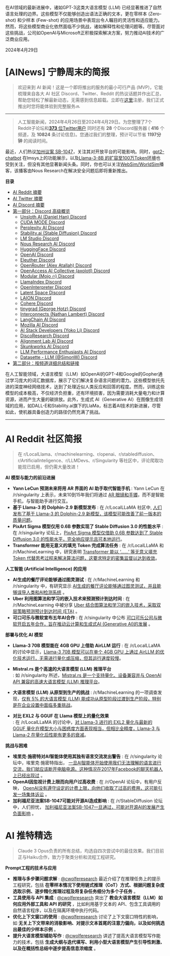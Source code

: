 
在AI领域的最新进展中，诸如GPT-3这类大语言模型 (LLM) 已经显著推进了自然语言处理的边界。这些模型不仅能够创造出语法正确的文本，更在零样本 (Zero-shot) 和少样本 (Few-shot) 的应用场景中表现出令人瞩目的灵活性和适应能力。然而，将这些模型商业化依然面临不少挑战，诸如解释性和伦理问题等。尽管面对这些挑战，公司如OpenAI与Microsoft正积极探索解决方案，努力推动AI技术的广泛商业应用。


2024年4月29日

[AINews] 宁静周末的简报
========================


> 欢迎来到 AI 新闻！这是一个即将推出的服务的最小可行产品 (MVP)，它能梳理来自各大 AI 社区 Discord、Twitter、Reddit 的热议话题并作出汇总，帮助您轻松了解最新动态，无需感到信息超载。立即在[这里](https://buttondown.email/ainews/)注册，我们正式推出时您将能体验到完整服务🔜


---


> 人工智能新闻，2024年4月26日至2024年4月29日。为您整理了7个Reddit子论坛和[**373**
> 位Twitter用户](https://twitter.com/i/lists/1585430245762441216?utm_source=ainews&utm_medium=email&utm_campaign=ainews-a-quiet-weekend)
> 同时还有
> **28** 
> 个Discord服务器 (
> **416** 
> 个频道，及
> **10824** 
> 条讨论信息)。您通过我们的整理，预计可以节省
> **1197分钟** 
> 的阅读时间。
> 

最近，人们热议[加州议案 SB-1047](https://www.reddit.com/r/LocalLLaMA/comments/1cfizbb/california_sb1047_seems_like_it_could_impact_open/?utm_source=ainews&utm_medium=email&utm_campaign=ainews-a-quiet-weekend)，关注其对开放平台的可能影响。同时，[gpt2-chatbot](https://twitter.com/phill__1/status/1784964135920235000?utm_source=ainews&utm_medium=email&utm_campaign=ainews-a-quiet-weekend) 在lmsys上的功能展示，以及[Llama-3-8B 的扩容至100万Token环境](https://x.com/markatgradient/status/1785032103429865748?s=46&t=90xQ8sGy63D2OtiaoGJuww&utm_source=ainews&utm_medium=email&utm_campaign=ainews-a-quiet-weekend)也受到关注，但没有其他显著新闻头条。同时，你也可以关注[WebSim/WorldSim](https://www.latent.space/p/sim-ai?utm_source=ainews&utm_medium=email&utm_campaign=ainews-a-quiet-weekend)播客，该播客由Nous Research在解决安全问题后即将重新推出。


**目录**


* [AI Reddit 摘要](#ai-reddit-recap)
* [AI Twitter 摘要](#ai-twitter-recap)
* [AI Discord 摘要](#ai-discord-recap)
* [第一部分：Discord 高级概览](#part-1-high-level-discord-summaries) 
	+ [Unsloth AI (Daniel Han) Discord](#unsloth-ai-daniel-han-discord)
	+ [CUDA MODE Discord](#cuda-mode-discord)
	+ [Perplexity AI Discord](#perplexity-ai-discord)
	+ [Stability.ai (Stable Diffusion) Discord](#stabilityai-stable-diffusion-discord)
	+ [LM Studio Discord](#lm-studio-discord)
	+ [Nous Research AI Discord](#nous-research-ai-discord)
	+ [HuggingFace Discord](#huggingface-discord)
	+ [OpenAI Discord](#openai-discord)
	+ [Eleuther Discord](#eleuther-discord)
	+ [OpenRouter (Alex Atallah) Discord](#openrouter-alex-atallah-discord)
	+ [OpenAccess AI Collective (axolotl) Discord](#openaccess-ai-collective-axolotl-discord)
	+ [Modular (Mojo 🔥) Discord](#modular-mojo-discord)
	+ [LlamaIndex Discord](#llamaindex-discord)
	+ [OpenInterpreter Discord](#openinterpreter-discord)
	+ [Latent Space Discord](#latent-space-discord)
	+ [LAION Discord](#laion-discord)
	+ [Cohere Discord](#cohere-discord)
	+ [tinygrad (George Hotz) Discord](#tinygrad-george-hotz-discord)
	+ [Interconnects (Nathan Lambert) Discord](#interconnects-nathan-lambert-discord)
	+ [LangChain AI Discord](#langchain-ai-discord)
	+ [Mozilla AI Discord](#mozilla-ai-discord)
	+ [AI Stack Developers (Yoko Li) Discord](#ai-stack-devs-yoko-li-discord)
	+ [DiscoResearch Discord](#discoresearch-discord)
	+ [Alignment Lab AI Discord](#alignment-lab-ai-discord)
	+ [Skunkworks AI Discord](#skunkworks-ai-discord)
	+ [LLM Performance Enthusiasts AI Discord](#llm-perf-enthusiasts-ai-discord)
	+ [Datasette - LLM (@SimonW) Discord](#datasette-llm-simonw-discord)
* [第二部分：按频道详细总结和链接](#part-2-detailed-by-channel-summaries-and-links)


在人工智能领域，大语言模型（LLM）如OpenAI的GPT-4和Google的Gopher通过学习庞大的词汇数据库，展示了它们解决复杂语言问题的潜力。这些模型依托先进的深度神经网络技术，达到了处理近似人类反应和回答的程度。然而，训练这些模型的成本极高，不仅经济负担重，还有环境损害，因为需要消耗大量电力和计算资源，进而产生大量的碳排放。此外，生成式 AI（Generative AI）在图像生成领域的应用，如DALL-E和Stability.ai旗下的LlaMa，标志着AI技术的新进展，尽管如此，使机器具备创造力的路径仍然充满了挑战。


---


AI Reddit 社区简报
===============


> 在 r/LocalLlama、r/machinelearning、r/openai、r/stablediffusion、r/ArtificialInteligence、r/LLMDevs、r/Singularity 等社区中，评论爬取功能现已启用，但仍需大量改进！


**AI 模型与能力的前沿进展**


* **Yann LeCun 预测未来将用 AR 界面的 AI 助手取代智能手机**
 : Yann LeCun 在 /r/singularity 上表示，未来10到15年我们将通过 [AR 眼镜和手镯](https://www.reddit.com/r/singularity/comments/1cfr9j4/yann_lecun_says_in_10_years_we_wont_have/?utm_source=ainews&utm_medium=email&utm_campaign=ainews-a-quiet-weekend)，而不是智能手机，与智能助手进行交互。
* **基于 Llama-3 的 Dolphin-2.9 新模型发布**
 : 在 /r/LocalLLaMA 社区中, [人们发布了基于 Llama-3 的 Dolphin-2.9 新模型，该模型可能改善了前一版本的质量问题](https://www.reddit.com/r/LocalLLaMA/comments/1cf3k1d/anyone_tried_new_dolphin29llama38b256k/?utm_source=ainews&utm_medium=email&utm_campaign=ainews-a-quiet-weekend)。
* **PixArt Sigma 模型仅用 0.6B 参数实现了 Stable Diffusion 3.0 的性能水平**
 : 在 /r/singularity 论坛上，[PixArt Sigma 模型仅借助 0.6B 参数达到了 Stable Diffusion 3.0 的性能水平，完全响应提示且可本地运行](https://www.reddit.com/r/singularity/comments/1cfacll/pixart_sigma_is_the_first_model_with_complete/?utm_source=ainews&utm_medium=email&utm_campaign=ainews-a-quiet-weekend)。
* **Transformer 能用无意义的填充 Token 完成算法任务**
 : 在 /r/LocalLLaMA 和 /r/MachineLearning 中，研究表明 [Transformer 能以 ‘......’ 等无意义填充 Token 代替思考过程来解决算法问题，这要求特定的密集监督以达到收敛](https://www.reddit.com/r/LocalLLaMA/comments/1cf2w5a/transformers_can_use_meaningless_filler_tokens_eg/?utm_source=ainews&utm_medium=email&utm_campaign=ainews-a-quiet-weekend)。


**人工智能 (Artificial Intelligence) 的应用**


* **AI生成的餐厅评论能够通过图灵测试**
 : 在 /r/MachineLearning 和 /r/singularity 中，有研究显示
 [AI生成的餐厅评论能够通过图灵测试，并且能够误导人类和AI检测系统](https://www.reddit.com/r/MachineLearning/comments/1cflzkmq/a_new_study_finds_that_aigenerated_restaurant/?utm_source=ainews&utm_medium=email&utm_campaign=ainews-a-quiet-weekend)
 。
* **Uber 利用图算法和学习的嵌入技术来预测预计到达时间**
 : 在 /r/MachineLearning 中被分享
 [Uber 结合图算法和学习的嵌入技术，采取双层策略预测预计到达时间 (ETA)](https://www.reddit.com/r/MachineLearning/comments/1cfd15u/research_a_visual_deep_dive_into_ubers_machine/?utm_source=ainews&utm_medium=email&utm_campaign=ainews-a-quiet-weekend)
 。
* **可口可乐与微软宣布五年AI合作**
 : 在 /r/singularity 中公布
 [可口可乐公司与微软开启五年合作，旨在推动云计算和生成式AI (Generative AI)的发展](https://www.reddit.com/r/singularity/comments/1cf3a6r/the_cocacola_company_and_microsoft_announce/?utm_source=ainews&utm_medium=email&utm_campaign=ainews-a-quiet-weekend)
 。


**部署与优化 AI 模型**


- **Llama-3 70B 模型能在 4GB GPU 上借助 AirLLM 运行**
  : 在 /r/LocalLLaMA 的讨论中显示，[Llama-3 70B 模型可以在单个 4GB GPU 上通过 AirLLM 的优化技术运行，无需进行量化或压缩，但其运行速度较慢](https://www.reddit.com/r/LocalLLaMA/comments/1cf42vc/run_the_strongest_opensource_llm_model_llama3_70b/?utm_source=ainews&utm_medium=email&utm_campaign=ainews-a-quiet-weekend)。

- **Mistral.rs 是个高速的大语言模型 (LLM) 推理平台**  
  : 如 /r/singularity 所述，[Mistral.rs 是一个支持量化、设备兼容并与 OpenAI API 兼容的高速大语言模型 (LLM) 推理平台](https://www.reddit.com/r/singularity/comments/1cfsiuy/mistralrs_a_lightningfast_llm_inference_platform/?utm_source=ainews&utm_medium=email&utm_campaign=ainews-a-quiet-weekend)。

- **大语言模型 (LLM) 从原型到生产的挑战**
  : /r/MachineLearning 的一项调查发现，[仅有 5% 的大语言模型 (LLM) 能成功从原型阶段过渡到生产阶段，特别是在企业设置中面临多重挑战](https://www.reddit.com/r/MachineLearning/comments/1cf178i/d_what_are_the_most_common_and_significant/?utm_source=ainews&utm_medium=email&utm_campaign=ainews-a-quiet-weekend)。

- **对比 EXL2 与 GGUF 在 Llama 模型上的量化效果**  
  : 在 /r/LocalLLaMA 的讨论中，[对 Llama-3 进行的 EXL2 量化与最新的 GGUF 量化在模型大小与困惑度方面表现相当，但相比全精度，Llama-3 与 Llama-2 在量化后性能有更多的衰减](https://www.reddit.com/r/LocalLLaMA/comments/1cfbadc/result_llama_3_exl2_quant_quality_compared_to/?utm_source=ainews&utm_medium=email&utm_campaign=ainews-a-quiet-weekend)。


**挑战与困难**


* **埃里克·施密特对AI智能体使用其独有语言交流发出警告**
 : 在 /r/singularity 论坛中，埃里克·施密特指出，
 [一旦AI智能体开始使用我们无法理解的语言进行交流，我们就应该断开电脑电源。这种情况在2017年Facebook的聊天机器人上已经出现过](https://www.reddit.com/r/singularity/comments/1cfqknmm/eric_schmidt_the_point_at_which_ai_agents_can/?utm_source=ainews&utm_medium=email&utm_campaign=ainews-a-quiet-weekend)
 。
* **OpenAI因忽视计费上限而向用户过高收费**
 : 在 /r/OpenAI 论坛中，有用户反映，
 [OpenAI没有遵守设定的计费上限，向他们收取了过高的费用，这可能引发一场集体诉讼](https://www.reddit.com/r/OpenAI/comments/1cfld2h/annoyed_because_openai_didnt_respect_my_billing/?utm_source=ainews&utm_medium=email&utm_campaign=ainews-a-quiet-weekend)
 。
* **加利福尼亚法案SB-1047可能对开源AI造成影响**
 : 在 /r/StableDiffusion 论坛中，人们担忧，
 [加利福尼亚法案SB-1047一旦通过，可能对开源AI的发展产生负面影响](https://www.reddit.com/r/LocalLLaMA/comments/1cfizbb/california_sb1047_seems_like_it_could_impact_open/?utm_source=ainews&utm_medium=email&utm_campaign=ainews-a-quiet-weekend)
 。





AI 推特精选
===========


> Claude 3 Opus负责的所有总结，均选自四次尝试中的最佳效果。我们目前正与Haiku合作，致力于聚类分析和流程工程研究。


**Prompt工程的技术与应用**


* **推理与多步骤问题求解**
  :
  [@cwolferesearch](https://twitter.com/cwolferesearch/status/1784992130777137362?utm_source=ainews&utm_medium=email&utm_campaign=ainews-a-quiet-weekend)
  最近介绍了在推理任务上的提示工程研究，包括
  **在零样本情况下使用链式推理（CoT）方式、根据问题复杂度选取示例、逐步精化推理过程及将复杂任务细分为多个子任务**
  。
* **工具使用与 API 集成**
  :
  [@cwolferesearch](https://twitter.com/cwolferesearch/status/1784992130777137362?utm_source=ainews&utm_medium=email&utm_campaign=ainews-a-quiet-weekend)
  突出了
  **教会大语言模型（LLM）如何应用外部工具和 API 的研究**
  ，比如利用基于文本的 API、包含工具调用的自然语言程序，以及在隔离环境中执行代码。
* **优化上下文窗口的使用**
  :
  [@cwolferesearch](https://twitter.com/cwolferesearch/status/1784992130777137362?utm_source=ainews&utm_medium=email&utm_campaign=ainews-a-quiet-weekend)
  讨论了上下文窗口特性的影响，如
  **无关上下文带来的消极影响、对提示文本首尾的注意力偏向，以及如何挑选出最佳的少样本示例**
  。
* **提升大语言模型辅助写作**
  :
  [@cwolferesearch](https://twitter.com/cwolferesearch/status/1784992130777137362?utm_source=ainews&utm_medium=email&utm_campaign=ainews-a-quiet-weekend)
  讲述了提高大语言模型写作能力的技术，包括
  **生成大纲与迭代填写、利用小型大语言模型产生引导性刺激、以及在概括性总结中逐步提高信息浓缩度**
  。

